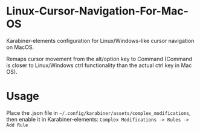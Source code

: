 # Linux-Cursor-Navigation-For-Mac-OS
Karabiner-elements configuration for Linux/Windows-like cursor navigation on MacOS.

Remaps cursor movement from the alt/option key to Command (Command is closer to Linux/Windows ctrl functionality than the actual ctrl key in Mac OS).


# Usage

Place the .json file in `~/.config/karabiner/assets/complex_modifications`, then enable it in Karabiner-elements: `Complex Modifications -> Rules -> Add Rule`


